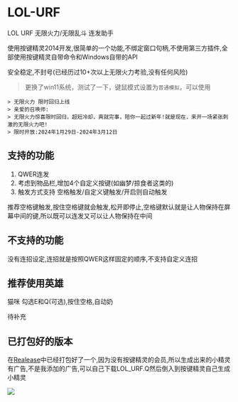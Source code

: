 # LOL-URF
LOL URF 无限火力/无限乱斗 连发助手

使用按键精灵2014开发,很简单的一个功能,不绑定窗口句柄,不使用第三方插件,全部使用按键精灵自带命令和Windows自带的API

安全稳定,不封号(已经历过10+次以上无限火力考验,没有任何风险)

> 更换了win11系统，测试了一下，键鼠模式设置为`普通模拟`，可以使用

```
> 无限火力 限时回归上线
> 亲爱的召唤师:
> 无限火力惊喜限时回归，超短冷却，爽就完事，陪你一起过新年!就是现在，来开一场紧张刺激的无限火力吧!
> 限时开放:2024年1月29日-2024年3月12日
```

## 支持的功能

1. QWER连发
2. 考虑到物品栏,增加4个自定义按键(如幽梦/掠食者这类的)
3. 触发方式支持 空格触发/自定义键触发/开启则自动触发

推荐空格键触发,按住空格键就会触发,松开即停止,空格键默认就是让人物保持在屏幕中间的键,所以既可以连发又可以让人物保持在中间

## 不支持的功能

没有连招设定,连招就是按照QWER这样固定的顺序,不支持自定义连招

## 推荐使用英雄

猫咪  勾选E和Q(可选),按住空格,自动奶

待补充

## 已打包好的版本

在[Realease](https://github.com/buyucoder/LOL-URF/releases)中已经打包好了一个,因为没有按键精灵的会员,所以生成出来的小精灵有广告,不是我添加的广告,可以自己下载LOL_URF.Q然后倒入到按键精灵自己生成小精灵

![](https://user-images.githubusercontent.com/11970360/101374927-be873700-38e9-11eb-828b-34231e555d44.png)
